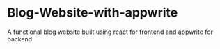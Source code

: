 # Blog-Website-with-appwrite
 A functional blog website built using react for frontend and appwrite for backend
